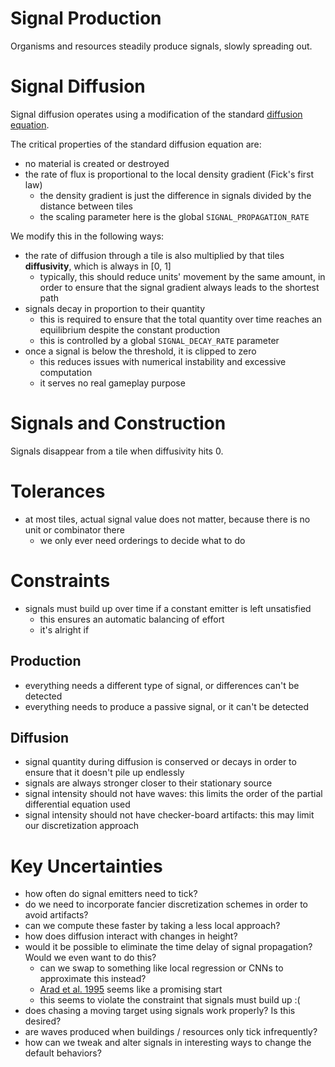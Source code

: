 # Signal Production

Organisms and resources steadily produce signals, slowly spreading out.

# Signal Diffusion

Signal diffusion operates using a modification of the standard [diffusion equation](https://en.wikipedia.org/wiki/Diffusion_equation).

The critical properties of the standard diffusion equation are:

- no material is created or destroyed
- the rate of flux is proportional to the local density gradient (Fick's first law)
  - the density gradient is just the difference in signals divided by the distance between tiles
  - the scaling parameter here is the global `SIGNAL_PROPAGATION_RATE`

We modify this in the following ways:

- the rate of diffusion through a tile is also multiplied by that tiles **diffusivity**, which is always in [0, 1]
  - typically, this should reduce units' movement by the same amount, in order to ensure that the signal gradient always leads to the shortest path
- signals decay in proportion to their quantity
  - this is required to ensure that the total quantity over time reaches an equilibrium despite the constant production
  - this is controlled by a global `SIGNAL_DECAY_RATE` parameter
- once a signal is below the threshold, it is clipped to zero
  - this reduces issues with numerical instability and excessive computation
  - it serves no real gameplay purpose

# Signals and Construction

Signals disappear from a tile when diffusivity hits 0.

# Tolerances

- at most tiles, actual signal value does not matter, because there is no unit or combinator there
  - we only ever need orderings to decide what to do

# Constraints

- signals must build up over time if a constant emitter is left unsatisfied
  - this ensures an automatic balancing of effort
  - it's alright if

## Production

- everything needs a different type of signal, or differences can't be detected
- everything needs to produce a passive signal, or it can't be detected

## Diffusion

- signal quantity during diffusion is conserved or decays in order to ensure that it doesn't pile up endlessly
- signals are always stronger closer to their stationary source
- signal intensity should not have waves: this limits the order of the partial differential equation used
- signal intensity should not have checker-board artifacts: this may limit our discretization approach

# Key Uncertainties

- how often do signal emitters need to tick?
- do we need to incorporate fancier discretization schemes in order to avoid artifacts?
- can we compute these faster by taking a less local approach?
- how does diffusion interact with changes in height?
- would it be possible to eliminate the time delay of signal propagation? Would we even want to do this?
  - can we swap to something like local regression or CNNs to approximate this instead?
  - [Arad et al. 1995](https://onlinelibrary.wiley.com/doi/abs/10.1002/nme.1620381104) seems like a promising start
  - this seems to violate the constraint that signals must build up :(
- does chasing a moving target using signals work properly? Is this desired?
- are waves produced when buildings / resources only tick infrequently?
- how can we tweak and alter signals in interesting ways to change the default behaviors?
